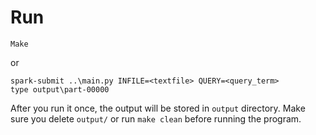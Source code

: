 
# Run 
```
Make
```
or
```
spark-submit ..\main.py INFILE=<textfile> QUERY=<query_term>
type output\part-00000
```

After you run it once, the output will be stored in ``output`` directory. Make sure you delete ``output/`` or  run ``make clean`` before running the program.